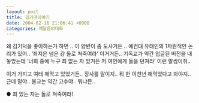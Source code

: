 ```yaml
---
layout: post
title: 김기덕이야기
date: 2004-02-16 21:06:41 +0900
categories: 깨달음의대화
---
```

왜 김기덕을 좋아하는가 하면 .. 이 양반이 좀 도사거든 .. 예컨대 유태인의 1차원적인 논리가 있어.. ‘죄지은 넘은 걍 돌로 쳐죽여라’ 이거거든.. 기독교가 약간 업글된 버전을 내놓았는데 ‘너희 중에 누구 죄 없는 자 있거든 저 여인에게 돌을 던져라’ 이런 말쌈이쥐.. 

이거 가지고 여태 해먹고 있었거든.. 장사를 말이지.. 뭐 한 이천년 해먹었다고 봐야지.. 근데 말야.. 불교는 약간 고수야.. 뭐냐믄..

● 죄 있는 자는 돌로 쳐죽여라!